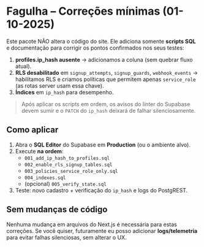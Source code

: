 # Fagulha – Correções mínimas (01-10-2025)

Este pacote NÃO altera o código do site. Ele adiciona somente **scripts SQL** e documentação
para corrigir os pontos confirmados nos seus testes:

1. **profiles.ip_hash ausente** → adicionamos a coluna (sem quebrar fluxo atual).
2. **RLS desabilitado** em `signup_attempts`, `signup_guards`, `webhook_events` → habilitamos RLS e
   criamos políticas que permitem apenas `service_role` (as rotas server usam essa chave).
3. **Índices** em `ip_hash` para desempenho.

> Após aplicar os scripts em ordem, os avisos do linter do Supabase devem sumir e o `PATCH` do `ip_hash`
> deixará de falhar silenciosamente.

## Como aplicar
1. Abra o **SQL Editor** do Supabase em **Production** (ou o ambiente alvo).
2. Execute **na ordem**:
   - `001_add_ip_hash_to_profiles.sql`
   - `002_enable_rls_signup_tables.sql`
   - `003_policies_service_role_only.sql`
   - `004_indexes.sql`
   - (opcional) `005_verify_state.sql`
3. Teste: novo cadastro + verificação do `ip_hash` e logs do PostgREST.

## Sem mudanças de código
Nenhuma mudança em arquivos do Next.js é necessária para estas correções. Se você quiser, futuramente
eu posso adicionar **logs/telemetria** para evitar falhas silenciosas, sem alterar o UX.
